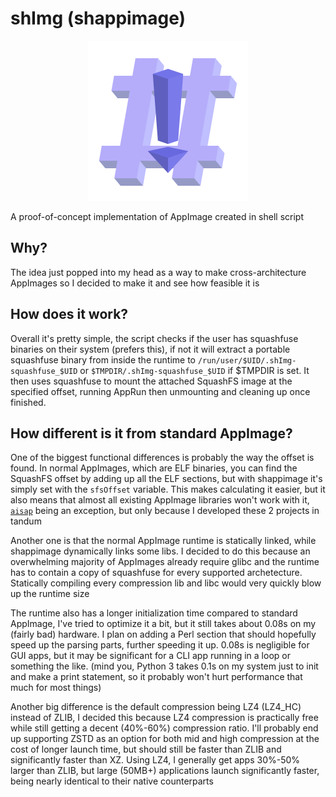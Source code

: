 # shImg (shappimage)

<p align="center"><img src="resources/shImg.svg" width=256 height="256"/></p>

A proof-of-concept implementation of AppImage created in shell script

## Why?

The idea just popped into my head as a way to make cross-architecture AppImages so I decided to make it and see how feasible it is

## How does it work?

Overall it's pretty simple, the script checks if the user has squashfuse binaries on their system (prefers this), if not it will extract a portable squashfuse binary from inside the runtime to `/run/user/$UID/.shImg-squashfuse_$UID` or `$TMPDIR/.shImg-squashfuse_$UID` if $TMPDIR is set. It then uses squashfuse to mount the attached SquashFS image at the specified offset, running AppRun then unmounting and cleaning up once finished.

## How different is it from standard AppImage?

One of the biggest functional differences is probably the way the offset is found. In normal AppImages, which are ELF binaries, you can find the SquashFS offset by adding up all the ELF sections, but with shappimage it's simply set with the `sfsOffset` variable. This makes calculating it easier, but it also means that almost all existing AppImage libraries won't work with it, [`aisap`](github.com/mgord9518/aisap) being an exception, but only because I developed these 2 projects in tandum

Another one is that the normal AppImage runtime is statically linked, while shappimage dynamically links some libs. I decided to do this because an overwhelming majority of AppImages already require glibc and the runtime has to contain a copy of squashfuse for every supported archetecture. Statically compiling every compression lib and libc would very quickly blow up the runtime size

The runtime also has a longer initialization time compared to standard AppImage, I've tried to optimize it a bit, but it still takes about 0.08s on my (fairly bad) hardware. I plan on adding a Perl section that should hopefully speed up the parsing parts, further speeding it up. 0.08s is negligible for GUI apps, but it may be significant for a CLI app running in a loop or something the like. (mind you, Python 3 takes 0.1s on my system just to init and make a print statement, so it probably won't hurt performance that much for most things)

Another big difference is the default compression being LZ4 (LZ4_HC) instead of ZLIB, I decided this because LZ4 compression is practically free while still getting a decent (40%-60%) compression ratio. I'll probably end up supporting ZSTD as an option for both mid and high compression at the cost of longer launch time, but should still be faster than ZLIB and significantly faster than XZ. Using LZ4, I generally get apps 30%-50% larger than ZLIB, but large (50MB+) applications launch significantly faster, being nearly identical to their native counterparts
